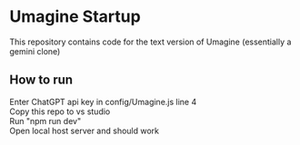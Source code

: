 # Umagine Startup

This repository contains code for the text version of Umagine (essentially a gemini clone)

## How to run

Enter ChatGPT api key in config/Umagine.js line 4\
Copy this repo to vs studio\
Run "npm run dev"\
Open local host server and should work
